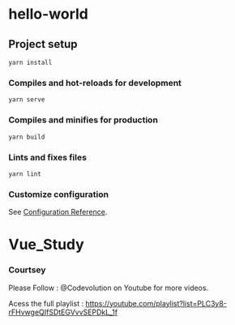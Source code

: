 # hello-world

## Project setup
```
yarn install
```

### Compiles and hot-reloads for development
```
yarn serve
```

### Compiles and minifies for production
```
yarn build
```

### Lints and fixes files
```
yarn lint
```

### Customize configuration
See [Configuration Reference](https://cli.vuejs.org/config/).
# Vue_Study

### Courtsey
Please Follow : @Codevolution on Youtube for more videos.

Acess the full playlist : https://youtube.com/playlist?list=PLC3y8-rFHvwgeQIfSDtEGVvvSEPDkL_1f
